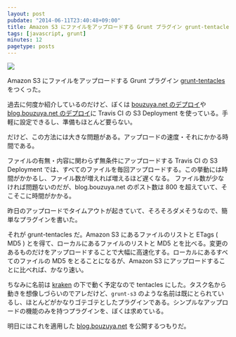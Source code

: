 ```yaml
---
layout: post
pubdate: "2014-06-11T23:40:48+09:00"
title: Amazon S3 にファイルをアップロードする Grunt プラグイン grunt-tentacles をつくった
tags: [javascript, grunt]
minutes: 12
pagetype: posts
---
```

![](http://i.gyazo.com/ee74b8d77733fa7fd4a658f9bb858260.png)

Amazon S3 にファイルをアップロードする Grunt プラグイン [grunt-tentacles][bouzuya/grunt-tentacles] をつくった。

過去に何度か紹介しているのだけど、ぼくは [bouzuya.net のデプロイ][2014-05-20]や [blog.bouzuya.net のデプロイ][2014-05-27]に Travis CI の S3 Deployment を使っている。手軽に設定できるし、準備もほとんど要らない。

だけど、この方法には大きな問題がある。アップロードの速度・それにかかる時間である。

ファイルの有無・内容に関わらず無条件にアップロードする Travis CI の S3 Deployment では、すべてのファイルを毎回アップロードする。この挙動には時間がかかるし、ファイル数が増えれば増えるほど遅くなる。 ファイル数が少なければ問題ないのだが、blog.bouzuya.net のポスト数は 800 を超えていて、そこそこに時間がかかる。

昨日のアップロードでタイムアウトが起きていて、そろそろダメそうなので、簡単なプラグインを書いた。

それが grunt-tentacles だ。Amazon S3 にあるファイルのリストと ETags ( MD5 ) とを得て、ローカルにあるファイルのリストと MD5 とを比べる。変更のあるものだけをアップロードすることで大幅に高速化する。ローカルにあるすべてのファイルの MD5 をとることになるが、Amazon S3 にアップロードすることに比べれば、かなり速い。

ちなみに名前は [kraken][bouzuya/kraken] の下で動く予定なので tentacles にした。タスク名から動きを想像しづらいのでアレだけど、`grunt-s3` のような名前は既にとられているし、ほとんどがかなりゴテゴテとしたプラグインである。シンプルなアップロードの機能のみを持つプラグインを、ぼくは求めている。

明日にはこれを適用した [blog.bouzuya.net][bouzuya/blog.bouzuya.net] を公開するつもりだ。

[bouzuya/blog.bouzuya.net]: https://github.com/bouzuya/blog.bouzuya.net
[bouzuya/grunt-tentacles]: https://github.com/bouzuya/grunt-tentacles
[bouzuya/kraken]: https://github.com/bouzuya/kraken
[2014-05-20]: http://blog.bouzuya.net/2014/05/20/
[2014-05-27]: http://blog.bouzuya.net/2014/05/27/
